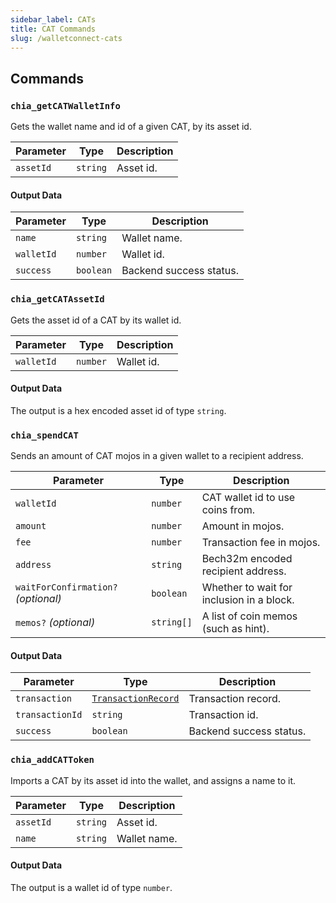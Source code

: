 ```yaml
---
sidebar_label: CATs
title: CAT Commands
slug: /walletconnect-cats
---
```


## Commands

### `chia_getCATWalletInfo`

Gets the wallet name and id of a given CAT, by its asset id.

| Parameter | Type     | Description |
| --------- | -------- | ----------- |
| `assetId` | `string` | Asset id.   |

#### Output Data

| Parameter  | Type      | Description             |
| ---------- | --------- | ----------------------- |
| `name`     | `string`  | Wallet name.            |
| `walletId` | `number`  | Wallet id.              |
| `success`  | `boolean` | Backend success status. |

### `chia_getCATAssetId`

Gets the asset id of a CAT by its wallet id.

| Parameter  | Type     | Description |
| ---------- | -------- | ----------- |
| `walletId` | `number` | Wallet id.  |

#### Output Data

The output is a hex encoded asset id of type `string`.

### `chia_spendCAT`

Sends an amount of CAT mojos in a given wallet to a recipient address.

| Parameter                           | Type       | Description                               |
| ----------------------------------- | ---------- | ----------------------------------------- |
| `walletId`                          | `number`   | CAT wallet id to use coins from.          |
| `amount`                            | `number`   | Amount in mojos.                          |
| `fee`                               | `number`   | Transaction fee in mojos.                 |
| `address`                           | `string`   | Bech32m encoded recipient address.        |
| `waitForConfirmation?` _(optional)_ | `boolean`  | Whether to wait for inclusion in a block. |
| `memos?` _(optional)_               | `string[]` | A list of coin memos (such as hint).      |

#### Output Data

| Parameter       | Type                                                             | Description             |
| --------------- | ---------------------------------------------------------------- | ----------------------- |
| `transaction`   | [`TransactionRecord`](/walletconnect-commands#transactionrecord) | Transaction record.     |
| `transactionId` | `string`                                                         | Transaction id.         |
| `success`       | `boolean`                                                        | Backend success status. |

### `chia_addCATToken`

Imports a CAT by its asset id into the wallet, and assigns a name to it.

| Parameter | Type     | Description  |
| --------- | -------- | ------------ |
| `assetId` | `string` | Asset id.    |
| `name`    | `string` | Wallet name. |

#### Output Data

The output is a wallet id of type `number`.

